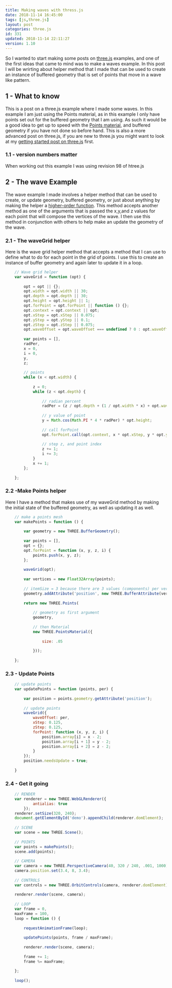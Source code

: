 ```yaml
---
title: Making waves with thress.js
date: 2018-11-14 16:45:00
tags: [js,three.js]
layout: post
categories: three.js
id: 331
updated: 2018-11-14 22:11:27
version: 1.10
---
```


So I wanted to start making some posts on [three.js](https://threejs.org/) examples, and one of the first ideas that came to mind was to make a waves example. In this post I will be wrirting about  helper method that I made that can be used to create an instance of buffered geometry that is set of points that move in a wave like pattern.

<!-- more -->

## 1 - What to know

This is a post on a three.js example where I made some waves. In this example I am just using the Points material, as in this example I only have points set out for the buffered geometry that I am using. As such it would be a good idea to get up to speed with the [Points material](/2018/05/12/threejs-points-material/), and buffered geometry if you have not done so before hand. This is also a more advanced post on three.js, if you are new to three.js you might want to look at my [getting started post on three.js](/2018/04/04/threejs-getting-started/) first.

### 1.1 - version numbers matter

When working out this example I was using revision 98 of htree.js

## 2 - The wave Example

The wave example I made involves a helper method that can be used to create, or update geometry, buffered geometry, or just about anything by making the helper a [higher-order function](https://en.wikipedia.org/wiki/Higher-order_function). This method accepts another method as one of the arguments that is passed the x,y,and z values for each point that will compose the vertices of the wave. I then use this method in conjunction with others to help make an update the geometry of the wave.

### 2.1 - The waveGrid helper

Here is the wave grid helper method that accepts a method that I can use to define what to do for each point in the grid of points. I use this to create an instance of buffer geometry and again later to update it in a loop.

```js
    // Wave grid helper
    var waveGrid = function (opt) {
 
        opt = opt || {};
        opt.width = opt.width || 30;
        opt.depth = opt.depth || 30;
        opt.height = opt.height || 1;
        opt.forPoint = opt.forPoint || function () {};
        opt.context = opt.context || opt;
        opt.xStep = opt.xStep || 0.075;
        opt.yStep = opt.yStep || 0.1;
        opt.zStep = opt.zStep || 0.075;
        opt.waveOffset = opt.waveOffset === undefined ? 0 : opt.waveOffset;
 
        var points = [],
        radPer,
        x = 0,
        i = 0,
        y,
        z;
 
        // points
        while (x < opt.width) {
 
            z = 0;
            while (z < opt.depth) {
 
                // radian percent
                radPer = (z / opt.depth + (1 / opt.width * x) + opt.waveOffset) % 1;
 
                // y value of point
                y = Math.cos(Math.PI * 4 * radPer) * opt.height;
 
                // call forPoint
                opt.forPoint.call(opt.context, x * opt.xStep, y * opt.yStep, z * opt.zStep, i);
 
                // step z, and point index
                z += 1;
                i += 3;
            }
            x += 1;
        };
 
    };
```

### 2.2 -Make Points helper

Here I have a method that makes use of my waveGrid method by making the initial state of the buffered geometry, as well as updating it as well.

```js
    // make a points mesh
    var makePoints = function () {
 
        var geometry = new THREE.BufferGeometry();
 
        var points = [],
        opt = {};
        opt.forPoint = function (x, y, z, i) {
            points.push(x, y, z);
        };
 
        waveGrid(opt);
 
        var vertices = new Float32Array(points);
 
        // itemSize = 3 because there are 3 values (components) per vertex
        geometry.addAttribute('position', new THREE.BufferAttribute(vertices, 3));
 
        return new THREE.Points(
 
            // geometry as first argument
            geometry,
 
            // then Material
            new THREE.PointsMaterial({
 
                size: .05
 
            }));
 
    };
```

### 2.3 - Update Points

```js
    // update points
    var updatePoints = function (points, per) {
 
        var position = points.geometry.getAttribute('position');
 
        // update points
        waveGrid({
            waveOffset: per,
            xStep: 0.125,
            zStep: 0.125,
            forPoint: function (x, y, z, i) {
                position.array[i] = x - 2;
                position.array[i + 1] = y - 2;
                position.array[i + 2] = z - 2;
            }
        });
        position.needsUpdate = true;
 
    }
```

### 2.4 - Get it going

```js
    // RENDER
    var renderer = new THREE.WebGLRenderer({
            antialias: true
        });
    renderer.setSize(320, 240);
    document.getElementById('demo').appendChild(renderer.domElement);
 
    // SCENE
    var scene = new THREE.Scene();
 
    // POINTS
    var points = makePoints();
    scene.add(points);
 
    // CAMERA
    var camera = new THREE.PerspectiveCamera(40, 320 / 240, .001, 1000);
    camera.position.set(3.4, 8, 3.4);
 
    // CONTROLS
    var controls = new THREE.OrbitControls(camera, renderer.domElement);
 
    renderer.render(scene, camera);
 
    // LOOP
    var frame = 0,
    maxFrame = 100,
    loop = function () {
 
        requestAnimationFrame(loop);
 
        updatePoints(points, frame / maxFrame);
 
        renderer.render(scene, camera);
 
        frame += 1;
        frame %= maxFrame;
 
    };
 
    loop();
```
